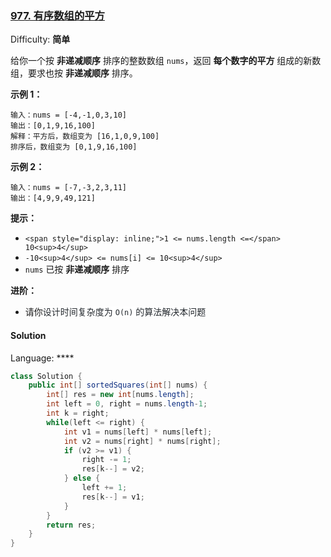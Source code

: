 ### [977\. 有序数组的平方](https://leetcode-cn.com/problems/squares-of-a-sorted-array/)

Difficulty: **简单**


给你一个按 **非递减顺序** 排序的整数数组 `nums`，返回 **每个数字的平方** 组成的新数组，要求也按 **非递减顺序** 排序。

**示例 1：**

```
输入：nums = [-4,-1,0,3,10]
输出：[0,1,9,16,100]
解释：平方后，数组变为 [16,1,0,9,100]
排序后，数组变为 [0,1,9,16,100]
```

**示例 2：**

```
输入：nums = [-7,-3,2,3,11]
输出：[4,9,9,49,121]
```

**提示：**

*   `<span style="display: inline;">1 <= nums.length <=</span> 10<sup>4</sup>`
*   `-10<sup>4</sup> <= nums[i] <= 10<sup>4</sup>`
*   `nums` 已按 **非递减顺序** 排序

**进阶：**

*   请你<span style="color: rgb(36, 41, 46); font-family: -apple-system, BlinkMacSystemFont, &quot;Segoe UI&quot;, Helvetica, Arial, sans-serif, &quot;Apple Color Emoji&quot;, &quot;Segoe UI Emoji&quot;; font-size: 14px; font-style: normal; font-variant-ligatures: normal; font-variant-caps: normal; font-weight: 400; letter-spacing: normal; orphans: 2; text-align: start; text-indent: 0px; text-transform: none; white-space: normal; widows: 2; word-spacing: 0px; -webkit-text-stroke-width: 0px; background-color: rgb(255, 255, 255); text-decoration-style: initial; text-decoration-color: initial; display: inline !important; float: none;">设计时间复杂度为 `O(n)` 的算法解决本问题</span>


#### Solution

Language: ****

```java
class Solution {
    public int[] sortedSquares(int[] nums) {
        int[] res = new int[nums.length];
        int left = 0, right = nums.length-1;
        int k = right;
        while(left <= right) {
            int v1 = nums[left] * nums[left];
            int v2 = nums[right] * nums[right];
            if (v2 >= v1) {
                right -= 1;
                res[k--] = v2;
            } else {
                left += 1;
                res[k--] = v1;
            }
        }
        return res;
    }
}
```